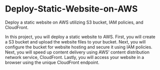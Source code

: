 # Deploy-Static-Website-on-AWS
Deploy a static website on AWS utilizing S3 bucket, IAM policies, and CloudFront.

In this project, you will deploy a static website to AWS. First, you will create a S3 bucket and upload the website files to your bucket. Next, you will configure the bucket for website hosting and secure it using IAM policies. Next, you will speed up content delivery using AWS’ content distribution network service, CloudFront. Lastly, you will access your website in a browser using the unique CloudFront endpoint.
